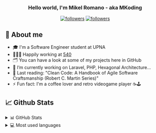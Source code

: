 <h3 align="center">Hello world, I'm Mikel Romano - aka MKoding</h3>

<p align="center">
  <a href="https://twitter.com/MKoding_" target="_blank"><img alt="followers" title="Follow me on Twitter" src="https://img.shields.io/twitter/follow/MKoding_?color=55960c&label=Follow&logo=twitter&logoColor=white&style=for-the-badge"/></a>
  <a href="https://github.com/mkoding"><img alt="followers" title="Follow me on GitHub" src="https://img.shields.io/github/followers/mkoding?color=236ad3&style=for-the-badge&logo=github&label=Follow"/></a>
</p>

## 📝 About me

<!-- * 💻 I'm a (WORK) -->
* 🎓 I'm a Software Engineer student at UPNA
* 👨🏻‍💻 Happily working at <a href="https://540deg.com" target="_blank">540</a>
* 🗂 You can have a look at some of my projects here in GitHub
* 🔭 I’m currently working on Laravel, PHP, Hexagonal Architecture...
* 📖 Last reading: "Clean Code: A Handbook of Agile Software Craftsmanship (Robert C. Martin Series)"
* ⚡ Fun fact: I'm a coffee lover and retro videogame player ☕️🕹


## 📈 Github Stats

<details>
  <summary>📊 GitHub Stats</summary>
  <br/>
  <a href="https://github.com/mkoding#"><img alt="Mikel Romano's Github Stats" src="https://github-readme-stats.vercel.app/api?username=mkoding&show_icons=true&count_private=true&hide=" /></a>
</details>

<details> 
  <summary>💻 Most used languages</summary>
  <br/>
  <a href="https://github.com/mkoding#"><img alt="Mikel Romano's Top Languages" src="https://github-readme-stats.vercel.app/api/top-langs/?username=mkoding&langs_count=10&layout=compact#" /></a>
  <br/>
  <b>Note:</b> This chart is only a metric of which languages my public code on GitHub consists of and does not reflect my experience or skill level.
</details>

<!--

**MKoding/mkoding** is a ✨ _special_ ✨ repository because its `README.md` (this file) appears on your GitHub profile.

Here are some ideas to get you started:

- 🔭 I’m currently working on ...
- 🌱 I’m currently learning ...
- 👯 I’m looking to collaborate on ...
- 🤔 I’m looking for help with ...
- 💬 Ask me about ...
- 📫 How to reach me: ...
- 😄 Pronouns: ...
- ⚡ Fun fact: ...

-->
